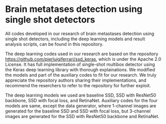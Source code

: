 # Brain metatases detection using single shot detectors

All codes developed in our research of brain metastases detection using single shot detectors, including the deep learning models and result analysis scripts, can be found in this repository.

The deep learning codes used in our research are based on the repository https://github.com/pierluigiferrari/ssd_keras, which is under the Apache 2.0 License. It has full implementation of single-shot multibox detector using the Keras deep learning library with thorough explainations. We modified the models and part of the auxiliary codes to fit for our research. We truly appreciate the repository authors sharing their implementations, and recommend the reserchers to refer to the repository for further exploit.

The deep learning models we used are baseline SSD, SSD with ResNet50 backbone, SSD with focal loss, and RetinaNet. Auxiliary codes for the four models are same, except the data generator, where 1-channel images are generated for the baseline SSD and SSD with focal loss, but 3-channel images are generated for the SSD with ResNet50 backbone and RetinaNet.
 
